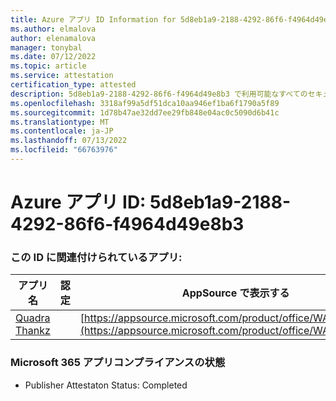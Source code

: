 ```yaml
---
title: Azure アプリ ID Information for 5d8eb1a9-2188-4292-86f6-f4964d49e8b3
ms.author: elmalova
author: elenamalova
manager: tonybal
ms.date: 07/12/2022
ms.topic: article
ms.service: attestation
certification_type: attested
description: 5d8eb1a9-2188-4292-86f6-f4964d49e8b3 で利用可能なすべてのセキュリティとコンプライアンス情報。
ms.openlocfilehash: 3318af99a5df51dca10aa946ef1ba6f1790a5f89
ms.sourcegitcommit: 1d78b47ae32dd7ee29fb848e04ac0c5090d6b41c
ms.translationtype: MT
ms.contentlocale: ja-JP
ms.lasthandoff: 07/13/2022
ms.locfileid: "66763976"
---
```

# <a name="azure-app-id-5d8eb1a9-2188-4292-86f6-f4964d49e8b3"></a>Azure アプリ ID: 5d8eb1a9-2188-4292-86f6-f4964d49e8b3


### <a name="apps-associated-with-this-id"></a>この ID に関連付けられているアプリ:
| **アプリ名** | **認定** | **AppSource で表示する** |
|--------------|---------------|-----------------------|
| [Quadra Thankz](../forward/WA200003671.md) |  | [https://appsource.microsoft.com/product/office/WA200003671](https://appsource.microsoft.com/product/office/WA200003671) |

### <a name="microsoft-365-app-compliance-status"></a>Microsoft 365 アプリコンプライアンスの状態
- Publisher Attestaton Status: Completed
